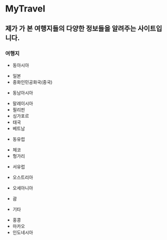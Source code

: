 # MyTravel
## 제가 가 본 여행지들의 다양한 정보들을 알려주는 사이트입니다.
### 여행지
* 동아시아
- 일본
- 중화인민공화국(중국)
* 동남아시아
- 말레이시아
- 필리핀
- 싱가포르
- 태국
- 베트남
* 동유럽
- 체코
- 헝가리
* 서유럽
- 오스트리아
* 오세아니아
- 괌
* 기타
- 홍콩
- 마카오
- 인도네시아